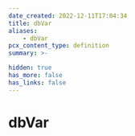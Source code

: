 ```yaml
---
date_created: 2022-12-11T17:04:34
title: dbVar
aliases:
    - dbVar
pcx_content_type: definition
summary: >-

hidden: true
has_more: false
has_links: false
---
```


# dbVar
